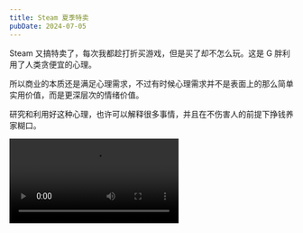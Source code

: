 ```yaml
---
title: Steam 夏季特卖
pubDate: 2024-07-05
---
```


Steam 又搞特卖了，每次我都趁打折买游戏，但是买了却不怎么玩。这是 G 胖利用了人类贪便宜的心理。

所以商业的本质还是满足心理需求，不过有时候心理需求并不是表面上的那么简单实用价值，而是更深层次的情绪价值。

研究和利用好这种心理，也许可以解释很多事情，并且在不伤害人的前提下挣钱养家糊口。

![Steam 夏季特卖](/videos/steam-summer-shopping.webm)
